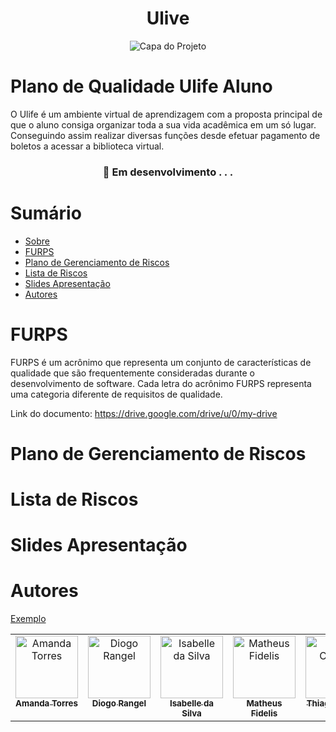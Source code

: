 <h1 align="center"> Ulive </h1>

<div align="center">
  <img src="https://github.com/4Maddy/Ulive/assets/106416909/38254a17-8f66-463f-b864-95d864d77ffa" alt="Capa do Projeto">
</div>

# Plano de Qualidade Ulife Aluno

O Ulife é um ambiente virtual de aprendizagem com a proposta principal de que o aluno
consiga organizar toda a sua vida acadêmica em um só lugar. Conseguindo assim realizar
diversas funções desde efetuar pagamento de boletos a acessar a biblioteca virtual.

<h3 align="center"> 
	🚧  Em desenvolvimento . . .
</h3>

# Sumário

* [Sobre](#plano-de-qualidade-ulife-aluno)
* [FURPS](#furps)
* [Plano de Gerenciamento de Riscos](#plano-de-gerenciamento-de-riscos)
* [Lista de Riscos](#lista-de-riscos)
* [Slides Apresentação](#slides-apresentação)
* [Autores](#autores)

# FURPS 
FURPS é um acrônimo que representa um conjunto de características de qualidade que são
frequentemente consideradas durante o desenvolvimento de software. Cada letra do acrônimo FURPS
representa uma categoria diferente de requisitos de qualidade.

Link do documento: https://drive.google.com/drive/u/0/my-drive

# Plano de Gerenciamento de Riscos


# Lista de Riscos


# Slides Apresentação 


# Autores

[Exemplo](https://github.com/testing-library/react-testing-library#contributors)


<table>
  <tbody>
    <tr>
      <td align="center" valign="top" width="14.28%"><a href="https://github.com/4Maddy"><img src="https://avatars.githubusercontent.com/u/106416909?v=4" width="100px;" alt="Amanda Torres"/><br /><sub><b>Amanda Torres</b></sub></a><br /></td>
      <td align="center" valign="top" width="14.28%"><a href="https://github.com/DiogoRangelG"><img src="https://avatars.githubusercontent.com/u/114267127?v=4" width="100px;" alt="Diogo Rangel"/><br /><sub><b>Diogo Rangel</b></sub></a><br /></td>
      <td align="center" valign="top" width="14.28%"><a href="https://github.com/IsabelleGossi"><img src="https://avatars.githubusercontent.com/u/116441897?v=4" width="100px;" alt="Isabelle da Silva"/><br /><sub><b>Isabelle da Silva</b></sub></a><br /></td>
      <td align="center" valign="top" width="14.28%"><a href="https://github.com/Mhathewsy"><img src="https://avatars.githubusercontent.com/u/114267423?v=4" width="100px;" alt="Matheus Fidelis"/><br /><sub><b>Matheus Fidelis</b></sub></a><br /></td>
      <td align="center" valign="top" width="14.28%"><a href="https://github.com/AstonLondon"><img src="https://avatars.githubusercontent.com/u/110068019?v=4" width="100px;" alt="Thiago Correia"/><br /><sub><b>Thiago Correia</b></sub></a><br /></td>
      <td align="center" valign="top" width="14.28%"><a href="https://github.com/TIAGOLACOB"><img src="https://avatars.githubusercontent.com/u/95137500?v=4" width="100px;" alt="Tiago Aparecido"/><br /><sub><b>Tiago Aparecido</b></sub></a><br /></td>
    </tr>
  </tbody>
</table>



